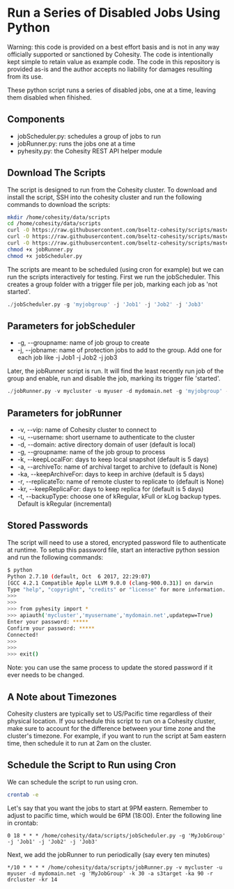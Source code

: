 # Run a Series of Disabled Jobs Using Python

Warning: this code is provided on a best effort basis and is not in any way officially supported or sanctioned by Cohesity. The code is intentionally kept simple to retain value as example code. The code in this repository is provided as-is and the author accepts no liability for damages resulting from its use.

These python script runs a series of disabled jobs, one at a time, leaving them disabled when fihished.

## Components

* jobScheduler.py: schedules a group of jobs to run
* jobRunner.py: runs the jobs one at a time
* pyhesity.py: the Cohesity REST API helper module

## Download The Scripts

The script is designed to run from the Cohesity cluster. To download and install the script, SSH into the cohesity cluster and run the following commands to download the scripts:

```bash
mkdir /home/cohesity/data/scripts
cd /home/cohesity/data/scripts
curl -O https://raw.githubusercontent.com/bseltz-cohesity/scripts/master/python/jobRunner/jobRunner.py
curl -O https://raw.githubusercontent.com/bseltz-cohesity/scripts/master/python/jobRunner/jobScheduler.py
curl -O https://raw.githubusercontent.com/bseltz-cohesity/scripts/master/python/pyhesity.py
chmod +x jobRunner.py
chmod +x jobScheduler.py
```

The scripts are meant to be scheduled (using cron for example) but we can run the scripts interactively for testing. First we run the jobScheduler. This creates a group folder with a trigger file per job, marking each job as 'not started'.

```python
./jobScheduler.py -g 'myjobgroup' -j 'Job1' -j 'Job2' -j 'Job3'
```

## Parameters for jobScheduler

* -g, --groupname: name of job group to create
* -j, --jobname: name of protection jobs to add to the group. Add one for each job like -j Job1 -j Job2 -j job3

Later, the jobRunner script is run. It will find the least recently run job of the group and enable, run and disable the job, marking its trigger file 'started'.

```python
./jobRunner.py -v mycluster -u myuser -d mydomain.net -g 'myjobgroup' -k 30 -a s3target -ka 90 -r drcluster -kr 14
```

## Parameters for jobRunner

* -v, --vip: name of Cohesity cluster to connect to
* -u, --username: short username to authenticate to the cluster
* -d, --domain: active directory domain of user (default is local)
* -g, --groupname: name of the job group to process
* -k, --keepLocalFor: days to keep local snapshot (default is 5 days)
* -a, --archiveTo: name of archival target to archive to (default is None)
* -ka, --keepArchiveFor: days to keep in archive (default is 5 days)
* -r, --replicateTo: name of remote cluster to replicate to (default is None)
* -kr, --keepReplicaFor: days to keep replica for (default is 5 days)
* -t, --backupType: choose one of kRegular, kFull or kLog backup types. Default is kRegular (incremental)

## Stored Passwords

The script will need to use a stored, encrypted password file to authenticate at runtime. To setup this password file, start an interactive python session and run the following commands:

```bash
$ python
Python 2.7.10 (default, Oct  6 2017, 22:29:07)
[GCC 4.2.1 Compatible Apple LLVM 9.0.0 (clang-900.0.31)] on darwin
Type "help", "copyright", "credits" or "license" for more information.
>>>
>>>
>>> from pyhesity import *
>>> apiauth('mycluster','myusername','mydomain.net',updatepw=True)
Enter your password: *****
Confirm your password: *****
Connected!
>>>
>>>
>>> exit()
```

Note: you can use the same process to update the stored password if it ever needs to be changed.

## A Note about Timezones

Cohesity clusters are typically set to US/Pacific time regardless of their physical location. If you schedule this script to run on a Cohesity cluster, make sure to account for the difference between your time zone and the cluster's timezone. For example, if you want to run the script at 5am eastern time, then schedule it to run at 2am on the cluster.

## Schedule the Script to Run using Cron

We can schedule the script to run using cron.

```bash
crontab -e
```

Let's say that you want the jobs to start at 9PM eastern. Remember to adjust to pacific time, which would be 6PM (18:00). Enter the following line in crontab:

```text
0 18 * * * /home/cohesity/data/scripts/jobScheduler.py -g 'MyJobGroup' -j 'Job1' -j 'Job2' -j 'Job3'
```

Next, we add the jobRunner to run periodically (say every ten minutes)

```text
*/10 * * * * /home/cohesity/data/scripts/jobRunner.py -v mycluster -u myuser -d mydomain.net -g 'MyJobGroup' -k 30 -a s3target -ka 90 -r drcluster -kr 14
```

